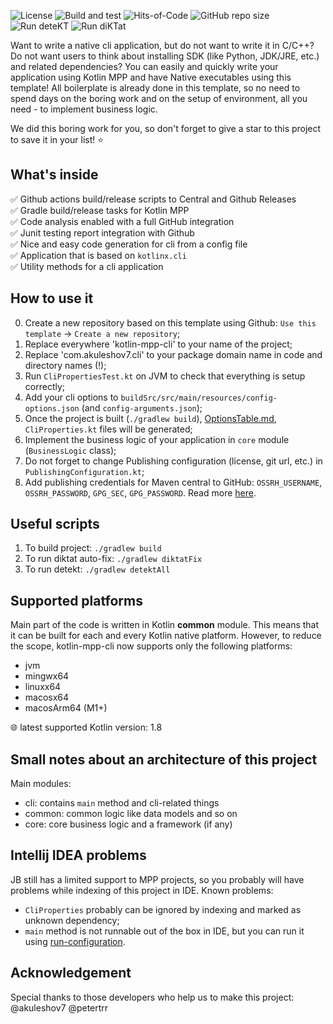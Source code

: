 ![License](https://img.shields.io/github/license/akuleshov7/kotlin-mpp-cli)
![Build and test](https://github.com/akuleshov7/kotlin-mpp-cli/actions/workflows/build_and_test.yml/badge.svg?branch=main)
![Hits-of-Code](https://hitsofcode.com/github/akuleshov7/kotlin-mpp-cli?branch=main)
![GitHub repo size](https://img.shields.io/github/repo-size/akuleshov7/kotlin-mpp-cli)
![Run deteKT](https://github.com/akuleshov7/kotlin-mpp-cli/actions/workflows/detekt.yml/badge.svg?branch=main)
![Run diKTat](https://github.com/akuleshov7/kotlin-mpp-cli/actions/workflows/diktat.yml/badge.svg?branch=main)

Want to write a native cli application, but do not want to write it in C/C++? 
Do not want users to think about installing SDK (like Python, JDK/JRE, etc.) and related dependencies?
You can easily and quickly write your application using Kotlin MPP and have Native executables using this template!
All boilerplate is already done in this template, so no need to spend days on the boring work and on the setup of 
environment, all you need - to implement business logic.

We did this boring work for you, so don't forget to give a star to this project to save it in your list! :star:

## What's inside
:white_check_mark: Github actions build/release scripts to Central and Github Releases \
:white_check_mark: Gradle build/release tasks for Kotlin MPP \
:white_check_mark: Code analysis enabled with a full GitHub integration \
:white_check_mark: Junit testing report integration with Github \
:white_check_mark: Nice and easy code generation for cli from a config file \
:white_check_mark: Application that is based on `kotlinx.cli` \
:white_check_mark: Utility methods for a cli application 

## How to use it
0. Create a new repository based on this template using Github: `Use this template` -> `Create a new repository`;
1. Replace everywhere 'kotlin-mpp-cli' to your name of the project;
2. Replace 'com.akuleshov7.cli' to your package domain name in code and directory names (!); 
3. Run `CliPropertiesTest.kt` on JVM to check that everything is setup correctly;
4. Add your cli options to `buildSrc/src/main/resources/config-options.json` (and `config-arguments.json`);
5. Once the project is built (`./gradlew build`), [OptionsTable.md](OptionsTable.md), `CliProperties.kt` files will be generated;
6. Implement the business logic of your application in `core` module (`BusinessLogic` class);
7. Do not forget to change Publishing configuration (license, git url, etc.) in `PublishingConfiguration.kt`;
8. Add publishing credentials for Maven central to GitHub: `OSSRH_USERNAME`, `OSSRH_PASSWORD`, `GPG_SEC`, `GPG_PASSWORD`.
Read more [here](https://central.sonatype.org/publish/publish-gradle/).

## Useful scripts
1. To build project: `./gradlew build`
2. To run diktat auto-fix: `./gradlew diktatFix`
3. To run detekt: `./gradlew detektAll`

## Supported platforms
Main part of the code is written in Kotlin **common** module. This means that it can be built for each and every Kotlin native platform.
However, to reduce the scope, kotlin-mpp-cli now supports only the following platforms:
- jvm
- mingwx64
- linuxx64
- macosx64
- macosArm64 (M1+)

:globe_with_meridians: latest supported Kotlin version: 1.8

## Small notes about an architecture of this project
Main modules:
- cli: contains `main` method and cli-related things
- common: common logic like data models and so on
- core: core business logic and a framework (if any)

## Intellij IDEA problems
JB still has a limited support to MPP projects, so you probably will have problems while indexing of this project in IDE.
Known problems:
- `CliProperties` probably can be ignored by indexing and marked as unknown dependency;
- `main` method is not runnable out of the box in IDE, but you can run it using [run-configuration](.run/MainKtJvm.run.xml).

## Acknowledgement
Special thanks to those developers who help us to make this project:
@akuleshov7 @petertrr
